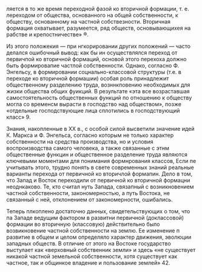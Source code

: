 ляется в то же время переходной фазой ко вторичной формации, т. е. лереходом от общества, основанного на общей собственности, к обществу, основанному на частной собствезности. Вторичная формация охватывает, разумеется, ряд обществ, основывающихея на рабстве и крепостничестве» ®.

Из этого положекия — при нгкорировании других положений — часто делался ошибочный вывод: как бы ин осуществлялся переход от первичпой ко вторичной формаций, основой этого перехоха должно быть формировапие частлой собственности. Однако, согласно Ф. Энгельсу, в формировании соцнально-классовой структуры (т.е. в переходе ко вторичной формашии) особая роль принадлежит общественному разделению труда, возннкповению необходимых для жизки общества общих фуикций. В результате «эта все возраставшая самостоятельность общественных функций по отношению к обществу могла со временсм вырасти в господство над обществом», позже «отдельные господствующие лица сплотились в господствующий класс» 9.

Знания, накопленные в ХХ в., с особой силой высветили значение идей К. Маркса и Ф. Энгельса, согласно которым не только характер собственности на средства производства, но и условия воспроизводства самого человека, а также связанные с этнм общественные функцин и общественное разделение труда являются ключевыми моментами для понимания формнрования классов, Если пе учитывать этого, трудно понять в свете современных знаний реальные варианты перехода от первичной ко вторичлой формапин. Дело в том, что Запад и Восток переходили от первичной ко вторичной формацни неоднкаково. Те, кто считал нуть Запада, связапный с возникновением частной собственности, закономерностью, а путь Востока, не связанный с ней, отклонением от закономерности, ошибались.

Теперь плкоплено достаточно данных, свидетельствующих о том, что па Западе ведущим фактором в развитни первичной (доклассовой) формации во вторичную (классовую) действительно было возвикновение частной собственности на землю. Ее изменение п развитие в общем и целом определяло характер движения, эволюции западных обществ. В отличие от этого на Востоке государство выстулает как «верховный собственник земли» и здесь «не существует никакой частной земельной собственности, хотя существует как частное, так и общинкое владение и пользование землей» 42.
